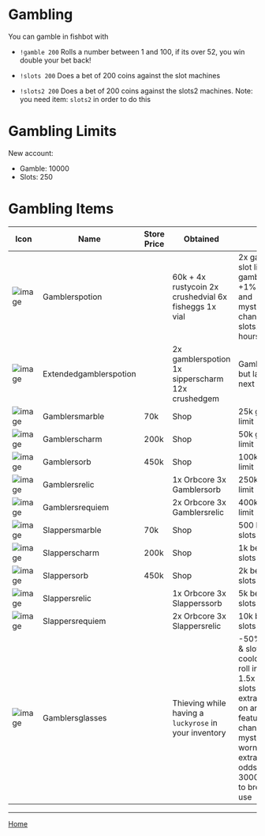 # Gambling #

You can gamble in fishbot with

- `!gamble 200` Rolls a number between 1 and 100, if its over 52, you win double your bet back!

- `!slots 200` Does a bet of 200 coins against the slot machines

- `!slots2 200` Does a bet of 200 coins against the slots2 machines. Note: you need item: `slots2` in order to do this


# Gambling Limits #

New account:

- Gamble: 10000
- Slots: 250
  

# Gambling Items #

| Icon | Name | Store Price | Obtained | Effect |
| ------ | ------ | ----- | ------- | ---- |
| ![image](https://fishbot.app/items/gamblerspotion.png) | Gamblerspotion | | 60k + 4x rustycoin 2x crushedvial 6x fisheggs 1x vial |  2x gamble and slot limit, +1 to gamble rolls, +1% feature and mysteryprize chance in slots2 for 2 hours|
| ![image](https://fishbot.app/items/extendedgamblerspotion.png) | Extendedgamblerspotion | | 2x gamblerspotion 1x sipperscharm 12x crushedgem |  Gamblerspotion but lasts until next reset |
| ![image](https://fishbot.app/items/gamblersmarble.png) | Gamblersmarble | 70k | Shop | 25k gamble limit |
| ![image](https://fishbot.app/items/gamblerscharm.png) | Gamblerscharm | 200k | Shop | 50k gamble limit  |
| ![image](https://fishbot.app/items/gamblersorb.png) | Gamblersorb | 450k | Shop |  100k gamble limit  |
| ![image](https://fishbot.app/items/gamblersrelic.png) | Gamblersrelic |  |1x Orbcore 3x Gamblersorb|  250k gamble limit  |
| ![image](https://fishbot.app/items/gamblersrequiem.png) | Gamblersrequiem | |2x Orbcore 3x Gamblersrelic |  400k gamble limit  |
| ![image](https://fishbot.app/items/slappersmarble.png) | Slappersmarble | 70k | Shop | 500 bet limit on slots & slots2 |
| ![image](https://fishbot.app/items/slapperscharm.png) | Slapperscharm| 200k | Shop | 1k bet limit on slots & slots2  |
| ![image](https://fishbot.app/items/slappersorb.png) | Slappersorb | 450k |  Shop  | 2k bet limit on slots & slots2   |
| ![image](https://fishbot.app/items/slappersrelic.png) | Slappersrelic |   | 1x Orbcore 3x Slapperssorb |  5k bet limit on slots & slots2   |
| ![image](https://fishbot.app/items/slappersrequiem.png) | Slappersrequiem | |2x Orbcore 3x Slappersrelic |  10k bet limit on slots & slots2    |
| ![image](https://fishbot.app/items/gamblersglasses.png) | Gamblersglasses | | Thieving while having a `luckyrose` in your inventory | -50% gamble & slots cooldown,  +1 roll in duels, 1.5x gamble & slots limit, +3 extra free spins on any slots2 feature, +1% chance of mysteryprize. If worn, +1% extra feech odds but  1 in 3000 chance to break per use |








-----------------------------

[Home](https://fishbotapp.github.io/fishbotwiki/)

